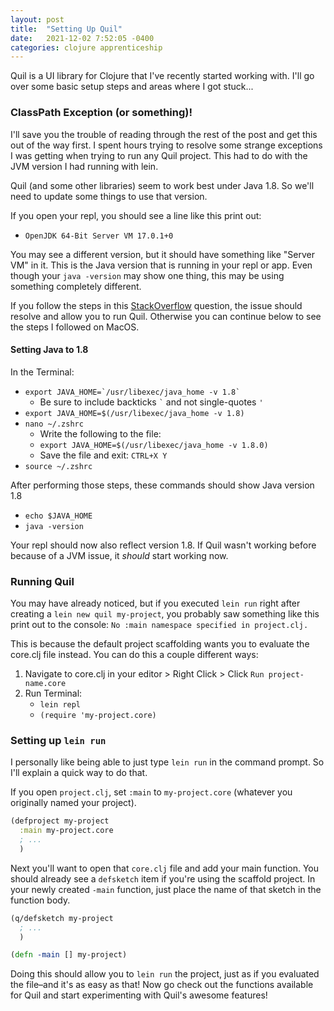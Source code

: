 ```yaml
---
layout: post
title:  "Setting Up Quil"
date:   2021-12-02 7:52:05 -0400
categories: clojure apprenticeship
---
```


Quil is a UI library for Clojure that I've recently started working with.
I'll go over some basic setup steps and areas where I got stuck...

### ClassPath Exception (or something)!

I'll save you the trouble of reading through the rest of the post and 
get this out of the way first. I spent hours trying to resolve some 
strange exceptions I was getting when trying to run any Quil project. 
This had to do with the JVM version I had running with lein.

Quil (and some other libraries) seem to work best under Java 1.8. So we'll
need to update some things to use that version.

If you open your repl, you should see a line like this print out:
- `OpenJDK 64-Bit Server VM 17.0.1+0`

You may see a different version, but it should have something like
"Server VM" in it. This is the Java version that is running in your repl
or app. Even though your `java -version` may show one thing, this may
be using something completely different.

If you follow the steps in this [StackOverflow][stackoverflow-jvm] question, 
the issue should resolve and allow you to run Quil. Otherwise you can continue 
below to see the steps I followed on MacOS.

#### Setting Java to 1.8

In the Terminal:
- ``export JAVA_HOME=`/usr/libexec/java_home -v 1.8` ``
  - Be sure to include backticks `` ` `` and not single-quotes `'`
- `export JAVA_HOME=$(/usr/libexec/java_home -v 1.8)`
- `nano ~/.zshrc`
  - Write the following to the file:
  - `export JAVA_HOME=$(/usr/libexec/java_home -v 1.8.0)`
  - Save the file and exit: `CTRL+X Y`
- `source ~/.zshrc`

After performing those steps, these commands should show Java version 1.8
- `echo $JAVA_HOME`
- `java -version`

Your repl should now also reflect version 1.8. If Quil wasn't working before because
of a JVM issue, it _should_ start working now.

### Running Quil

You may have already noticed, but if you executed `lein run` right after creating a
`lein new quil my-project`, you probably saw something like this print out to the console:
`No :main namespace specified in project.clj.`

This is because the default project scaffolding wants you to evaluate the core.clj 
file instead. You can do this a couple different ways:
1. Navigate to core.clj in your editor > Right Click > Click `Run project-name.core`
2. Run Terminal:
   - `lein repl`
   - `(require 'my-project.core)`

### Setting up `lein run`

I personally like being able to just type `lein run` in the command prompt. 
So I'll explain a quick way to do that.

If you open `project.clj`, set `:main` to `my-project.core` (whatever you originally named
your project).

````clojure
(defproject my-project
  :main my-project.core
  ; ...
  )
````

Next you'll want to open that `core.clj` file and add your main function. You should
already see a `defsketch` item if you're using the scaffold project. In your newly created 
`-main` function, just place the name of that sketch in the function body.

````clojure
(q/defsketch my-project
  ; ...
  )

(defn -main [] my-project)
````

Doing this should allow you to `lein run` the project, just as if you evaluated the file–and
it's as easy as that! Now go check out the functions available for Quil and start experimenting 
with Quil's awesome features!

[quil]: http://quil.info
[stackoverflow-jvm]: https://stackoverflow.com/questions/21964709/how-to-set-or-change-the-default-java-jdk-version-on-macos
